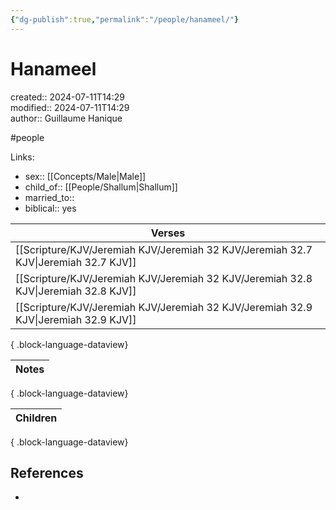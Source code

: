 ```yaml
---
{"dg-publish":true,"permalink":"/people/hanameel/"}
---
```



# Hanameel

created:: 2024-07-11T14:29  
modified:: 2024-07-11T14:29  
author:: Guillaume Hanique

#people

Links:

- sex:: [[Concepts/Male\|Male]]
- child_of:: [[People/Shallum\|Shallum]]
- married_to:: 
- biblical:: yes

| Verses                                                                                 |
| -------------------------------------------------------------------------------------- |
| [[Scripture/KJV/Jeremiah KJV/Jeremiah 32 KJV/Jeremiah 32.7 KJV\|Jeremiah 32.7 KJV]] |
| [[Scripture/KJV/Jeremiah KJV/Jeremiah 32 KJV/Jeremiah 32.8 KJV\|Jeremiah 32.8 KJV]] |
| [[Scripture/KJV/Jeremiah KJV/Jeremiah 32 KJV/Jeremiah 32.9 KJV\|Jeremiah 32.9 KJV]] |

{ .block-language-dataview}

| Notes |
| ----- |

{ .block-language-dataview}

| Children |
| -------- |

{ .block-language-dataview}

## References

- 
